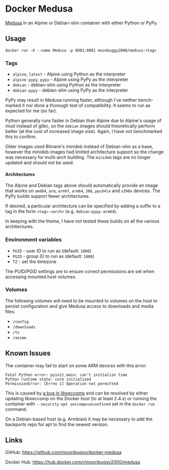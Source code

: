 # Docker Medusa
[Medusa](https://pymedusa.com/) in an Alpine or Debian-slim container with either Python or PyPy.

## Usage
`docker run -d --name Medusa -p 8081:8081 moonbuggy2000/medusa:<tag>`

### Tags
*   `alpine`, `latest`     - Alpine using Python as the interpreter
*   `alpine-pypy`, `pypy`  - Alpine using PyPy as the interpreter
*   `debian`               - debian-slim using Python as the interpreter
*   `debian-pypy`          - debian-slim using PyPy as the interpreter

PyPy may result in Medusa running faster, although I've neither bench-marked it nor done a thorough test of compatibility. It seems to run as expected for me (so far).

Python generally runs faster in Debian than Alpine due to Alpine's usage of musl instead of glibc, so the `debian` images should theoretically perform better (at the cost of increased image size). Again, I have not benchmarked this to confirm.

Older images used Bitnami's minideb instead of Debian-slim as a base, however the minideb images had limited architecture support so the change was necessary for multi-arch building. The `minideb` tags are no longer updated and should not be used.

#### Architectures
The Alpine and Debian tags above should automatically provide an image that works on `amd64`, `arm`, `armhf`, `arm64`, `386`, `ppc64le` and `s390x` devices. The PyPy builds support fewer architectures.

If desired, a particular architecture can be specified by adding a suffix to a tag in the form `<tag>-<arch>` (e.g. `debian-pypy-arm64`).

In keeping with the theme, I have not tested these builds on all the various architectures.

### Environment variables
*   `PUID` - user ID to run as (default: `1000`)
*   `PGID` - group ID to run as (default: `1000`)
*   `TZ`   - set the timezone

The PUID/PGID settings are to ensure correct permissions are set when accessing mounted host volumes.

### Volumes
The following volumes will need to be mounted to volumes on the host to persist configuration and give Medusa access to downloads and media files.

*   `/config`
*   `/downloads`
*   `/tv`
*   `/anime`

## Known Issues
The container may fail to start on some ARM devices with this error:

```
Fatal Python error: pyinit_main: can't initialize time
Python runtime state: core initialized
PermissionError: [Errno 1] Operation not permitted
```

This is caused by [a bug in libseccomp](https://github.com/moby/moby/issues/40734) and can be resolved by either updating libseccomp on the Docker _host_ (to at least 2.4.x) or running the container with `--security-opt seccomp=unconfined` set in the `docker run` command.

On a Debian-based host (e.g. Armbian) it may be necessary to add the backports repo for apt to find the newest version.

## Links
GitHub: <https://github.com/moonbuggy/docker-medusa>

Docker Hub: <https://hub.docker.com/r/moonbuggy2000/medusa>
